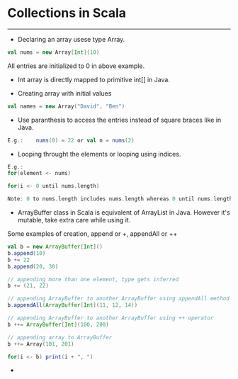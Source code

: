 # Collections in Scala

---

* Declaring an array usese type Array.
```Scala
val nums = new Array[Int](10)
```
All entries are initialized to 0 in above example.

* Int array is directly mapped to primitive int[] in Java.

* Creating array with initial values
```Scala
val names = new Array("David", "Ben")
```

* Use paranthesis to access the entries instead of square braces like in Java.
```Scala
E.g.:    nums(0) = 22 or val n = nums(2)
```
* Looping throught the elements or looping using indices.

```Scala
E.g.:
for(element <- nums)

for(i <- 0 until nums.length)

Note: 0 to nums.length includes nums.length whereas 0 until nums.length excludes nums.length
```

* ArrayBuffer class in Scala is equivalent of ArrayList in Java. However it's mutable, take extra care while using it.

Some examples of creation, append or +, appendAll or ++
```Scala
val b = new ArrayBuffer[Int]()
b.append(10)
b += 22
b.append(20, 30)

// appending more than one element, type gets inferred
b += (21, 22)

// appending ArrayBuffer to another ArrayBuffer using appendAll method
b.appendAll(ArrayBuffer[Int](11, 12, 14))

// appending ArrayBuffer to another ArrayBuffer using ++ operator
b ++= ArrayBuffer[Int](100, 200)    

// appending array to ArrayBuffer
b ++= Array(101, 201)    

for(i <- b) print(i + ", ")

```

* 